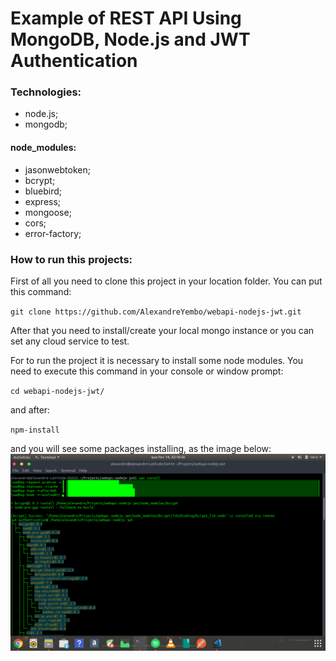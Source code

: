 # Example of REST API Using MongoDB, Node.js and JWT Authentication

### Technologies:
- node.js;
- mongodb;

#### node_modules:
- jasonwebtoken;
- bcrypt;
- bluebird;
- express;
- mongoose;
- cors;
- error-factory;

### How to run this projects:
First of all you need to clone this project in your location folder. You can put this command:

`git clone https://github.com/AlexandreYembo/webapi-nodejs-jwt.git`





After that you need to install/create your local mongo instance or you can set any cloud service to test.

For to run the project it is necessary to install some node modules. You need to execute this command in your console or window prompt:

`cd webapi-nodejs-jwt/ `

and after:

`npm-install`

and you will see some packages installing, as the image below:
![Alt text](https://github.com/AlexandreYembo/webapi-nodejs-jwt/blob/master/images/npm-install.png "Installing Node Modules")
